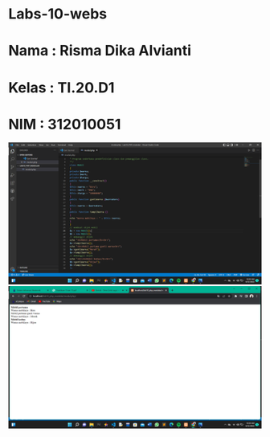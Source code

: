 # Labs-10-webs

# Nama : Risma Dika Alvianti
# Kelas : TI.20.D1
# NIM : 312010051

![p](pict/gambar1.png)
![p](pict/gambar2.png)
